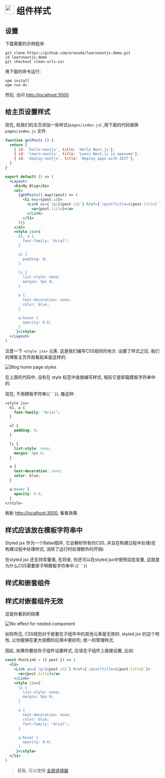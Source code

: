 # <img src="https://github.com/princejwesley/Mancy/raw/master/icons/mancy.png" width="30">&nbsp;组件样式



## 设置

下载需要的示例程序:

```shell
git clone https://github.com/arunoda/learnnextjs-demo.git
cd learnnextjs-demo
git checkout clean-urls-ssr
```

用下面的命令运行:

```shell
npm install
npm run dv
```

然后, 访问 [http://localhost:3000](http://localhost:3000)

## 给主页设置样式

现在, 给我们的主页添加一些样式(`pages/index.js`) ,用下面的代码替换 `pages/index.js` 文件.

```jsx
function getPosts () {
  return [
    { id: 'hello-nextjs', title: 'Hello Next.js'},
    { id: 'learn-nextjs', title: 'Learn Next.js is awesome'},
    { id: 'deploy-nextjs', title: 'Deploy apps with ZEIT'},
  ]
}

export default () => (
  <Layout>
    <h1>My Blog</h1>
    <ul>
      {getPosts().map((post) => (
        <li key={post.id}>
          <Link as={`/p/${post.id}`} href={`/post?title=${post.title}`}>
            <a>{post.title}</a>
          </Link>
        </li>
      ))}
    </ul>
    <style jsx>{`
      h1, a {
        font-family: "Arial";
      }

      ul {
        padding: 0;
      }

      li {
        list-style: none;
        margin: 5px 0;
      }

      a {
        text-decoration: none;
        color: blue;
      }

      a:hover {
        opacity: 0.6;
      }
    `}</style>
  </Layout>
)
```

注意一下 `<style jsx>` 元素. 这是我们编写CSS规则的地方. 设置了样式之后, 我们的博客主页外观看起来是这样的:

![Blog home page styles](https://cloud.githubusercontent.com/assets/50838/25552915/f18f2f12-2c5a-11e7-97aa-4b9d4b9f95a7.png)

在上面的代码中, 没有在 style 标签中直接编写样式, 相反它是卸载模板字符串中的.

现在, 不用模板字符串(`{``}`), 像这样:

```css
<style jsx>
  h1, a {
    font-family: "Arial";
  }

  ul {
    padding: 0;
  }

  li {
    list-style: none;
    margin: 5px 0;
  }

  a {
    text-decoration: none;
    color: blue;
  }

  a:hover {
    opacity: 0.6;
  }
</style>
```

刷新 [http://localhost:3000](http://localhost:3000), 看看效果.

## 样式应该放在模板字符串中

Styled jsx 作为一个Babel插件, 它会解析所有的CSS, 并且在构建过程中处理(在构建过程中处理样式, 消除了运行时处理额外的开销)

在styled jsx 还支持常量值, 在将来, 你还可以在styled jsx中使用动态变量, 这就是为什么CSS需要房子啊模板字符串中.(`{``}`)

## 样式和嵌套组件

## 样式对嵌套组件无效

这是你看到的结果

![No effect for nested component](https://cloud.githubusercontent.com/assets/50838/25552972/6becac5c-2c5c-11e7-9fce-61cdc207a10d.png)

如你所见, CSS规则对于嵌套在子组件中的其他元素是无效的. styled jsx 的这个特性, 让你能够在更大规模的应用中更好的, 统一的管理样式.

因此, 如果你要给你子组件设置样式, 应该在子组件上直接设置, 比如:

```jsx
const PostLink = ({ post }) => (
  <li>
    <Link as={`/p/${post.id}`} href={`/post?title=${post.title}`}>
      <a>{post.title}</a>
    </Link>
    <style jsx>{`
      li {
        list-style: none;
        margin: 5px 0;
      }

      a {
        text-decoration: none;
        color: blue;
        font-family: "Arial";
      }

      a:hover {
        opacity: 0.6;
      }
    `}</style>
  </li>
)
```

> 获取, 可以使用 [全局选择器](https://github.com/zeit/styled-jsx#global-selectors)
